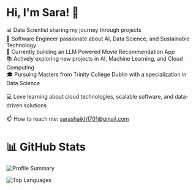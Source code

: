 # Hi, I'm Sara! 👋 

📊 Data Scientist sharing my journey through projects <br>
🌱 Software Engineer passionate about AI, Data Science, and Sustainable Technology <br> 
🚀 Currently building an LLM Powered Movie Recommendation App <br>
📚 Actively exploring new projects in AI, Machine Learning, and Cloud Computing <br>
🎓 Pursuing Masters from Trinity College Dublin with a specialization in Data Science <br>  
💻 Love learning about cloud technologies, scalable software, and data-driven solutions <br>  
📫 How to reach me: [sarashaikh1701@gmail.com](mailto:sarashaikh1701@gmail.com) <br>


# 📊 GitHub Stats


![Profile Summary](https://github-profile-summary-cards.vercel.app/api/cards/profile-details?username=sarashaikh1701&theme=radical)

![Top Languages](https://github-readme-stats.vercel.app/api/top-langs/?username=sarashaikh1701&layout=compact&theme=radical)
